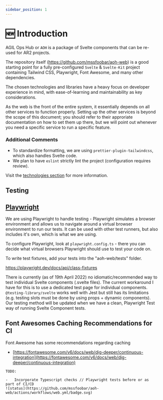 ```yaml
---
sidebar_position: 1
---
```


# 🆕 Introduction

AGIL Ops Hub or `AOH` is a package of Svelte components that can be re-used for AR2 projects.

The repository itself (https://github.com/mssfoobar/aoh-web) is a good starting point for a fully pre-configured
`Svelte` & `Svelte-Kit` project containing Tailwind CSS, Playwright, Font Awesome, and many other
dependencies.

The chosen technologies and libraries have a heavy focus on developer experience in mind, with ease-of-learning and
maintainability as key considerations.

As the web is the front of the entire system, it essentially depends on all other services to function properly. Setting
up the other services is beyond the scope of this document; you should refer to their approriate documentation on how
to set them up there, but we will point out whenever you need a specific service to run a specific feature.

### Additional Comments

-   To standardize formatting, we are using `prettier-plugin-tailwindcss`, which also handles Svelte code.
-   We plan to have `eslint` strictly lint the project (configuration requires review).

Visit the [technologies section](/docs/overview/technologies/svelte_sveltekit) for more information.

## Testing

## [Playwright](https://playwright.dev/)

We are using Playwright to handle testing - Playwright simulates a browser environment and allows us to navigate around
a virtual browser environment to run our tests. It can be used with other test runners, but also includes it's own,
which is what we are using.

To configure Playwright, look at `playwright.config.ts` - there you can decide what virtual browsers Playwright should
use to test your code on.

To write test fixtures, add your tests into the "aoh-web/tests" folder.

https://playwright.dev/docs/api/class-fixtures

There is currently (as of 19th April 2022) no idiomatic/recommended way to test individual Svelte components
(.svelte files). The current workaround I have for this is to use a dedicated test page for individual components.
`@testing-library/svelte` works well with Jest but still has its limitations (e.g. testing slots must be done by
using props + dynamic components). Our testing method will be updated when we have a clean, Playwright Test way of
running Svelte Component tests.

## Font Awesomes Caching Recommendations for CI

Font Awesome has some recommendations regarding caching

-   [https://fontawesome.com/v6/docs/web/dig-deeper/continuous-integration](https://fontawesome.com/v6/docs/web/dig-deeper/continuous-integration)

```
TODO:

-   Incorporate Typescript checks // Playwright tests before or as part of CI/CD
![status](https://github.com/mssfoobar/aoh-web/actions/workflows/web.yml/badge.svg)

```
